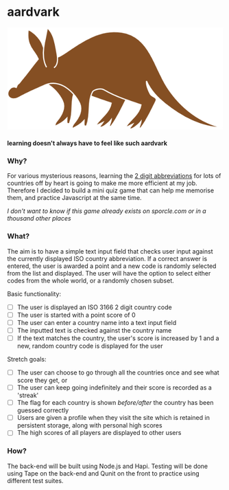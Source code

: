 # aardvark

![aardvark](https://github.com/rorysedgwick/aardvark/blob/master/public/assets/img/aardvark.png "aardvark")

#### learning doesn't always have to feel like such aardvark

### Why?
For various mysterious reasons, learning the [2 digit abbreviations](https://en.wikipedia.org/wiki/ISO_3166-1_alpha-2) for lots of countries off by heart is going to make me more efficient at my job. Therefore I decided to build a mini quiz game that can help me memorise them, and practice Javascript at the same time.

*I don't want to know if this game already exists on sporcle.com or in a thousand other places*

### What?
The aim is to have a simple text input field that checks user input against the currently displayed ISO country abbreviation. If a correct answer is entered, the user is awarded a point and a new code is randomly selected from the list and displayed. The user will have the option to select either codes from the whole world, or a randomly chosen subset.

Basic functionality:
- [ ] The user is displayed an ISO 3166 2 digit country code
- [ ] The user is started with a point score of 0
- [ ] The user can enter a country name into a text input field
- [ ] The inputted text is checked against the country name
- [ ] If the text matches the country, the user's score is increased by 1 and a new, random country code is displayed for the user

Stretch goals:
- [ ] The user can choose to go through all the countries once and see what score they get, or
- [ ] The user can keep going indefinitely and their score is recorded as a 'streak'
- [ ] The flag for each country is shown *before/after* the country has been guessed correctly
- [ ] Users are given a profile when they visit the site which is retained in persistent storage, along with personal high scores
- [ ] The high scores of all players are displayed to other users

### How?
The back-end will be built using Node.js and Hapi. Testing will be done using Tape on the back-end and Qunit on the front to practice using different test suites.
